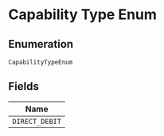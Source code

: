 
# Capability Type Enum

## Enumeration

`CapabilityTypeEnum`

## Fields

| Name |
|  --- |
| `DIRECT_DEBIT` |


